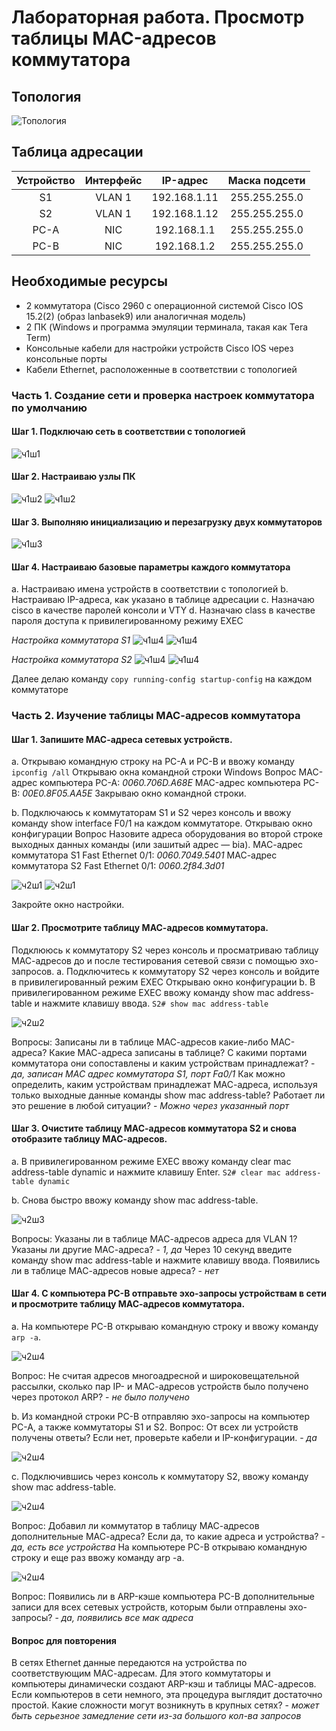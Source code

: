# Лабораторная работа. Просмотр таблицы MAC-адресов коммутатора

##	Топология
![Топология](images/image1.png)
 
## Таблица адресации

|Устройство|Интерфейс|IP-адрес|Маска подсети|
|:----------------:|:---------------:|:---------------:|:---------------:|
|S1|VLAN 1|192.168.1.11|255.255.255.0|
|S2|VLAN 1|192.168.1.12|255.255.255.0|
|PC-A|NIC|192.168.1.1|255.255.255.0|
|PC-B|NIC|192.168.1.2|255.255.255.0|

##	Необходимые ресурсы

* 2 коммутатора (Cisco 2960 с операционной системой Cisco IOS 15.2(2) (образ lanbasek9) или аналогичная модель)
* 2 ПК (Windows и программа эмуляции терминала, такая как Tera Term)
* Консольные кабели для настройки устройств Cisco IOS через консольные порты
* Кабели Ethernet, расположенные в соответствии с топологией

### Часть 1. Создание сети и проверка настроек коммутатора по умолчанию

#### Шаг 1. Подключаю сеть в соответствии с топологией

![ч1ш1](images/image2.png)

#### Шаг 2. Настраиваю узлы ПК

![ч1ш2](images/image3.png)
![ч1ш2](images/image4.png)

#### Шаг 3. Выполняю инициализацию и перезагрузку двух коммутаторов

![ч1ш3](images/image5.png)

#### Шаг 4. Настраиваю базовые параметры каждого коммутатора

a.	Настраиваю имена устройств в соответствии с топологией
b.	Настраиваю IP-адреса, как указано в таблице адресации
c.	Назначаю cisco в качестве паролей консоли и VTY
d.	Назначаю class в качестве пароля доступа к привилегированному режиму EXEC

*Настройка коммутатора S1*
![ч1ш4](images/image6.png)
![ч1ш4](images/image7.png)

*Настройка коммутатора S2*
![ч1ш4](images/image8.png)
![ч1ш4](images/image9.png)

Далее делаю команду `copy running-config startup-config` на каждом коммутаторе


### Часть 2. Изучение таблицы МАС-адресов коммутатора

#### Шаг 1. Запишите МАС-адреса сетевых устройств.

a.	Открываю командную строку на PC-A и PC-B и ввожу команду `ipconfig /all`
Открываю окна командной строки Windows
Вопрос
MAC-адрес компьютера PC-A: *0060.706D.A68E*
MAC-адрес компьютера PC-B: *00E0.8F05.AA5E*
Закрываю окно командной строки.

b.	Подключаюсь к коммутаторам S1 и S2 через консоль и ввожу команду show interface F0/1 на каждом коммутаторе.
Открываю окно конфигурации
Вопрос
Назовите адреса оборудования во второй строке выходных данных команды (или зашитый адрес — bia).
МАС-адрес коммутатора S1 Fast Ethernet 0/1: *0060.7049.5401*
МАС-адрес коммутатора S2 Fast Ethernet 0/1: *0060.2f84.3d01*

![ч2ш1](images/image10.png)
![ч2ш1](images/image11.png)

Закройте окно настройки.

#### Шаг 2. Просмотрите таблицу МАС-адресов коммутатора.
Подклююсь к коммутатору S2 через консоль и просматриваю таблицу МАС-адресов до и после тестирования сетевой связи с помощью эхо-запросов.
a.	Подключитесь к коммутатору S2 через консоль и войдите в привилегированный режим EXEC
Открываю окно конфигурации
b.	В привилегированном режиме EXEC ввожу команду show mac address-table и нажмите клавишу ввода.
`S2# show mac address-table`

![ч2ш2](images/image12.png)

Вопросы:
Записаны ли в таблице МАС-адресов какие-либо МАС-адреса? Какие МАС-адреса записаны в таблице? С какими портами коммутатора они сопоставлены и каким устройствам принадлежат?  - *да, записан MAC адрес коммутатора S1, порт Fa0/1*
Как можно определить, каким устройствам принадлежат МАС-адреса, используя только выходные данные команды show mac address-table? Работает ли это решение в любой ситуации? - *Можно через указанный порт*

#### Шаг 3. Очистите таблицу МАС-адресов коммутатора S2 и снова отобразите таблицу МАС-адресов.

a.	В привилегированном режиме EXEC ввожу команду clear mac address-table dynamic и нажмите клавишу Enter.
`S2# clear mac address-table dynamic`

b.	Снова быстро ввожу команду show mac address-table.

![ч2ш3](images/image13.png)

Вопросы:
Указаны ли в таблице МАС-адресов адреса для VLAN 1? Указаны ли другие МАС-адреса? - *1, да*
Через 10 секунд введите команду show mac address-table и нажмите клавишу ввода. Появились ли в таблице МАС-адресов новые адреса? - *нет*

#### Шаг 4. С компьютера PC-B отправьте эхо-запросы устройствам в сети и просмотрите таблицу МАС-адресов коммутатора.

a.	На компьютере PC-B открываю командную строку и ввожу команду `arp -a`.

![ч2ш4](images/image14.png)

Вопрос:
Не считая адресов многоадресной и широковещательной рассылки, сколько пар IP- и МАС-адресов устройств было получено через протокол ARP? - *не было получено*

b.	Из командной строки PC-B отправляю эхо-запросы на компьютер PC-A, а также коммутаторы S1 и S2.
Вопрос:
От всех ли устройств получены ответы? Если нет, проверьте кабели и IP-конфигурации. - *да*

![ч2ш4](images/image15.png)

c.	Подключившись через консоль к коммутатору S2, ввожу команду show mac address-table.

![ч2ш4](images/image16.png)

Вопрос:
Добавил ли коммутатор в таблицу МАС-адресов дополнительные МАС-адреса? Если да, то какие адреса и устройства? - *да, есть все устройства*
На компьютере PC-B открываю командную строку и еще раз ввожу команду arp -a.

![ч2ш4](images/image17.png)

Вопрос:
Появились ли в ARP-кэше компьютера PC-B дополнительные записи для всех сетевых устройств, которым были отправлены эхо-запросы? - *да, появились все мак адреса*

#### Вопрос для повторения
В сетях Ethernet данные передаются на устройства по соответствующим МАС-адресам. Для этого коммутаторы и компьютеры динамически создают ARP-кэш и таблицы МАС-адресов. Если компьютеров в сети немного, эта процедура выглядит достаточно простой. Какие сложности могут возникнуть в крупных сетях? - *может быть серьезное замедление сети из-за большого кол-ва запросов*

